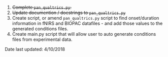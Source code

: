 1. <s>Complete `pan_qualtrics.py`.</s>
2. <s>Update documention / docstrings to `pan_qualtrics.py`</s>
3. Create script, or amend `pan_qualtrics.py` script to find onset/duration
information in fNIRS and BIOPAC datafiles - and add those values to the
generated conditions files.
4. Create main.py script that will allow user to auto generate conditions files
from experimental data.

Date last updated: 4/10/2018
